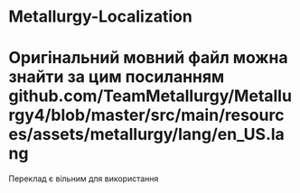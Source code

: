 Metallurgy-Localization
=======================
Оригінальний мовний файл можна знайти за цим посиланням
github.com/TeamMetallurgy/Metallurgy4/blob/master/src/main/resources/assets/metallurgy/lang/en_US.lang
=======================
Переклад є вільним для використання
